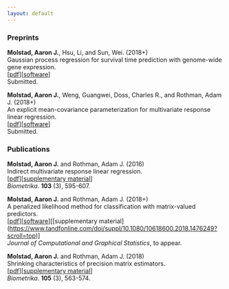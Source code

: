 ```yaml
---
layout: default
---
```

### Preprints
**Molstad, Aaron J.**, Hsu, Li, and Sun, Wei. (2018+) <br>
Gaussian process regression for survival time prediction with genome-wide gene expression. <br>
[[pdf](https://www.dropbox.com/s/67kboumboq7vs7o/SurvGPR_arXiv.pdf?dl=0)][[software](https://github.com/ajmolstad/SurvGPR)]<br> Submitted. 

**Molstad, Aaron J.**, Weng, Guangwei, Doss, Charles R., and Rothman, Adam J. (2018+)<br>
An explicit mean-covariance parameterization for multivariate response linear regression. <br>
[[pdf](https://www.dropbox.com/s/9urr3jh751lzt74/MCMVR_arXiv.pdf?dl=0)][[software](https://github.com/ajmolstad/MCMVR)]<br>
Submitted. <br>



### Publications
**Molstad, Aaron J.** and Rothman, Adam J. (2016) <br>
Indirect multivariate response linear regression. <br>
[[pdf](https://academic.oup.com/biomet/article-abstract/103/3/595/1744444/Indirect-multivariate-response-linear-regression?redirectedFrom=fulltext)][[supplementary material](https://academic.oup.com/biomet/article/103/3/595/1744444#supplementary-data)]<br>
*Biometrika*. **103** (3), 595-607.<br>

**Molstad, Aaron J.**  and Rothman, Adam J. (2018+)<br>
A penalized likelihood method for classification with matrix-valued predictors. <br>
[[pdf](pages/MatrixLDA.pdf)][[software](https://cran.r-project.org/web/packages/MatrixLDA/.)][[supplementary material](https://www.tandfonline.com/doi/suppl/10.1080/10618600.2018.1476249?scroll=top)] <br>
*Journal of Computational and Graphical Statistics*, to appear. <br>


**Molstad, Aaron J.** and Rothman, Adam J. (2018) <br>
Shrinking characteristics of precision matrix estimators. <br>
[[pdf](https://academic.oup.com/biomet/article/105/3/563/4994725?guestAccessKey=34dcd085-e992-4398-a8f9-a56cb3ac9207)][[supplementary material](https://academic.oup.com/biomet/article/105/3/563/4994725?guestAccessKey=34dcd085-e992-4398-a8f9-a56cb3ac9207#supplementary-data)]<br>
*Biometrika*. **105** (3), 563-574. <br>
